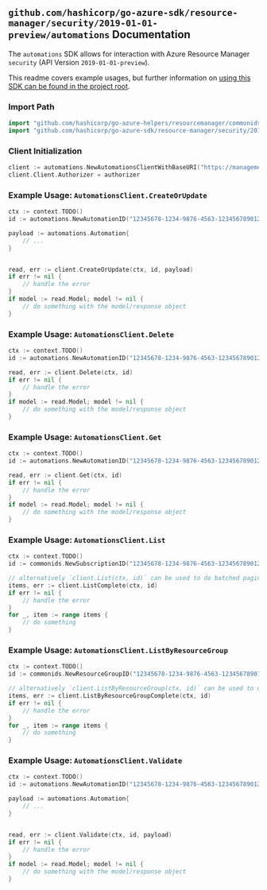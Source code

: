 
## `github.com/hashicorp/go-azure-sdk/resource-manager/security/2019-01-01-preview/automations` Documentation

The `automations` SDK allows for interaction with Azure Resource Manager `security` (API Version `2019-01-01-preview`).

This readme covers example usages, but further information on [using this SDK can be found in the project root](https://github.com/hashicorp/go-azure-sdk/tree/main/docs).

### Import Path

```go
import "github.com/hashicorp/go-azure-helpers/resourcemanager/commonids"
import "github.com/hashicorp/go-azure-sdk/resource-manager/security/2019-01-01-preview/automations"
```


### Client Initialization

```go
client := automations.NewAutomationsClientWithBaseURI("https://management.azure.com")
client.Client.Authorizer = authorizer
```


### Example Usage: `AutomationsClient.CreateOrUpdate`

```go
ctx := context.TODO()
id := automations.NewAutomationID("12345678-1234-9876-4563-123456789012", "example-resource-group", "automationName")

payload := automations.Automation{
	// ...
}


read, err := client.CreateOrUpdate(ctx, id, payload)
if err != nil {
	// handle the error
}
if model := read.Model; model != nil {
	// do something with the model/response object
}
```


### Example Usage: `AutomationsClient.Delete`

```go
ctx := context.TODO()
id := automations.NewAutomationID("12345678-1234-9876-4563-123456789012", "example-resource-group", "automationName")

read, err := client.Delete(ctx, id)
if err != nil {
	// handle the error
}
if model := read.Model; model != nil {
	// do something with the model/response object
}
```


### Example Usage: `AutomationsClient.Get`

```go
ctx := context.TODO()
id := automations.NewAutomationID("12345678-1234-9876-4563-123456789012", "example-resource-group", "automationName")

read, err := client.Get(ctx, id)
if err != nil {
	// handle the error
}
if model := read.Model; model != nil {
	// do something with the model/response object
}
```


### Example Usage: `AutomationsClient.List`

```go
ctx := context.TODO()
id := commonids.NewSubscriptionID("12345678-1234-9876-4563-123456789012")

// alternatively `client.List(ctx, id)` can be used to do batched pagination
items, err := client.ListComplete(ctx, id)
if err != nil {
	// handle the error
}
for _, item := range items {
	// do something
}
```


### Example Usage: `AutomationsClient.ListByResourceGroup`

```go
ctx := context.TODO()
id := commonids.NewResourceGroupID("12345678-1234-9876-4563-123456789012", "example-resource-group")

// alternatively `client.ListByResourceGroup(ctx, id)` can be used to do batched pagination
items, err := client.ListByResourceGroupComplete(ctx, id)
if err != nil {
	// handle the error
}
for _, item := range items {
	// do something
}
```


### Example Usage: `AutomationsClient.Validate`

```go
ctx := context.TODO()
id := automations.NewAutomationID("12345678-1234-9876-4563-123456789012", "example-resource-group", "automationName")

payload := automations.Automation{
	// ...
}


read, err := client.Validate(ctx, id, payload)
if err != nil {
	// handle the error
}
if model := read.Model; model != nil {
	// do something with the model/response object
}
```
